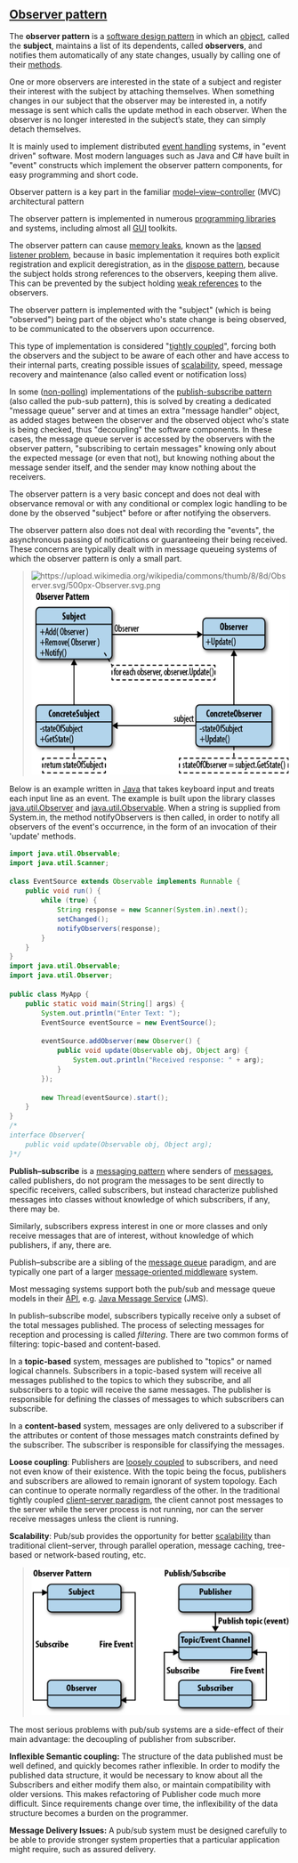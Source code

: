 [Observer pattern](https://en.wikipedia.org/wiki/Observer_pattern)
---------------

The **observer pattern** is a [software design pattern](https://en.wikipedia.org/wiki/Design_pattern_(computer_science)) in which an [object](https://en.wikipedia.org/wiki/Object_(computer_science)#Objects_in_object-oriented_programming), called the **subject**, maintains a list of its dependents, called **observers**, and notifies them automatically of any state changes, usually by calling one of their [methods](https://en.wikipedia.org/wiki/Method_(computer_science)).

One or more observers are interested in the state of a subject and register their interest with the subject by attaching themselves. When something changes in our subject that the observer may be interested in, a notify message is sent which calls the update method in each observer. When the observer is no longer interested in the subject’s state, they can simply detach themselves.

It is mainly used to implement distributed [event handling](https://en.wikipedia.org/wiki/Event_handling) systems, in "event driven" software. Most modern languages such as Java and C\# have built in "event" constructs which implement the observer pattern components, for easy programming and short code.

Observer pattern is a key part in the familiar [model–view–controller](https://en.wikipedia.org/wiki/Model%E2%80%93view%E2%80%93controller) (MVC) architectural pattern

The observer pattern is implemented in numerous [programming libraries](https://en.wikipedia.org/wiki/Programming_library) and systems, including almost all [GUI](https://en.wikipedia.org/wiki/GUI) toolkits.

The observer pattern can cause [memory leaks](https://en.wikipedia.org/wiki/Memory_leak), known as the [lapsed listener problem](https://en.wikipedia.org/wiki/Lapsed_listener_problem), because in basic implementation it requires both explicit registration and explicit deregistration, as in the [dispose pattern](https://en.wikipedia.org/wiki/Dispose_pattern), because the subject holds strong references to the observers, keeping them alive. This can be prevented by the subject holding [weak references](https://en.wikipedia.org/wiki/Weak_reference) to the observers.

The observer pattern is implemented with the "subject" (which is being "observed") being part of the object who's state change is being observed, to be communicated to the observers upon occurrence.

This type of implementation is considered "[tightly coupled](https://en.wikipedia.org/wiki/Tightly_coupled_system)", forcing both the observers and the subject to be aware of each other and have access to their internal parts, creating possible issues of [scalability](https://en.wikipedia.org/wiki/Scalability), speed, message recovery and maintenance (also called event or notification loss)

In some ([non-polling](https://en.wikipedia.org/wiki/Polling_(computer_science))) implementations of the [publish-subscribe pattern](https://en.wikipedia.org/wiki/Publish-subscribe_pattern) (also called the pub-sub pattern), this is solved by creating a dedicated "message queue" server and at times an extra "message handler" object, as added stages between the observer and the observed object who's state is being checked, thus "decoupling" the software components. In these cases, the message queue server is accessed by the observers with the observer pattern, "subscribing to certain messages" knowing only about the expected message (or even that not), but knowing nothing about the message sender itself, and the sender may know nothing about the receivers.

The observer pattern is a very basic concept and does not deal with observance removal or with any conditional or complex logic handling to be done by the observed "subject" before or after notifying the observers.

The observer pattern also does not deal with recording the "events", the asynchronous passing of notifications or guaranteeing their being received. These concerns are typically dealt with in message queueing systems of which the observer pattern is only a small part.

> <img src="https://upload.wikimedia.org/wikipedia/commons/thumb/8/8d/Observer.svg/500px-Observer.svg.png" alt="https://upload.wikimedia.org/wikipedia/commons/thumb/8/8d/Observer.svg/500px-Observer.svg.png" width="499" height="207" />
> 
> 
> <img src="media/op-1.png" alt="Observer pattern" width="529" height="332" />

Below is an example written in [Java](https://en.wikipedia.org/wiki/Java_(programming_language)) that takes keyboard input and treats each input line as an event. The example is built upon the library classes [java.util.Observer](http://docs.oracle.com/javase/8/docs/api/java/util/Observer.html) and [java.util.Observable](http://docs.oracle.com/javase/8/docs/api/java/util/Observable.html). When a string is supplied from System.in, the method notifyObservers is then called, in order to notify all observers of the event's occurrence, in the form of an invocation of their 'update' methods.


```java
import java.util.Observable;
import java.util.Scanner;

class EventSource extends Observable implements Runnable {
    public void run() {
        while (true) {
            String response = new Scanner(System.in).next();
            setChanged();
            notifyObservers(response);
        }
    }
}
import java.util.Observable;
import java.util.Observer;

public class MyApp {
    public static void main(String[] args) {
        System.out.println("Enter Text: ");
        EventSource eventSource = new EventSource();

        eventSource.addObserver(new Observer() {
            public void update(Observable obj, Object arg) {
                System.out.println("Received response: " + arg);
            }
        });

        new Thread(eventSource).start();
    }
}
/*
interface Observer{
    public void update(Observable obj, Object arg);
}*/

```


**Publish–subscribe** is a [messaging pattern](https://en.wikipedia.org/wiki/Messaging_pattern) where senders of [messages](https://en.wikipedia.org/wiki/Message_passing), called publishers, do not program the messages to be sent directly to specific receivers, called subscribers, but instead characterize published messages into classes without knowledge of which subscribers, if any, there may be.

Similarly, subscribers express interest in one or more classes and only receive messages that are of interest, without knowledge of which publishers, if any, there are.

Publish–subscribe are a sibling of the [message queue](https://en.wikipedia.org/wiki/Message_queue) paradigm, and are typically one part of a larger [message-oriented middleware](https://en.wikipedia.org/wiki/Message-oriented_middleware) system.

Most messaging systems support both the pub/sub and message queue models in their [API](https://en.wikipedia.org/wiki/Application_programming_interface), e.g. [Java Message Service](https://en.wikipedia.org/wiki/Java_Message_Service) (JMS).

In publish–subscribe model, subscribers typically receive only a subset of the total messages published. The process of selecting messages for reception and processing is called *filtering*. There are two common forms of filtering: topic-based and content-based.

In a **topic-based** system, messages are published to "topics" or named logical channels. Subscribers in a topic-based system will receive all messages published to the topics to which they subscribe, and all subscribers to a topic will receive the same messages. The publisher is responsible for defining the classes of messages to which subscribers can subscribe.

In a **content-based** system, messages are only delivered to a subscriber if the attributes or content of those messages match constraints defined by the subscriber. The subscriber is responsible for classifying the messages.

**Loose coupling**: Publishers are [loosely coupled](https://en.wikipedia.org/wiki/Loose_coupling) to subscribers, and need not even know of their existence. With the topic being the focus, publishers and subscribers are allowed to remain ignorant of system topology. Each can continue to operate normally regardless of the other. In the traditional tightly coupled [client–server paradigm](https://en.wikipedia.org/wiki/Client%E2%80%93server_model), the client cannot post messages to the server while the server process is not running, nor can the server receive messages unless the client is running. 

**Scalability**: Pub/sub provides the opportunity for better [scalability](https://en.wikipedia.org/wiki/Scalability) than traditional client–server, through parallel operation, message caching, tree-based or network-based routing, etc.

> <img src="media/op-2.png" alt="Publish/Subscribe" width="484" height="266" />

The most serious problems with pub/sub systems are a side-effect of their main advantage: the decoupling of publisher from subscriber.

**Inflexible Semantic coupling:** The structure of the data published must be well defined, and quickly becomes rather inflexible. In order to modify the published data structure, it would be necessary to know about all the Subscribers and either modify them also, or maintain compatibility with older versions. This makes refactoring of Publisher code much more difficult. Since requirements change over time, the inflexibility of the data structure becomes a burden on the programmer.

**Message Delivery Issues:** A pub/sub system must be designed carefully to be able to provide stronger system properties that a particular application might require, such as assured delivery.
